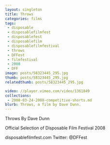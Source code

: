 ```yaml
---
layout: singleton
title: Throws
categories: films
tags:
 - disposable
 - disposablefilmfest
 - disposablefest
 - disposablefilm
 - disposablefilmfestival
 - throws
 - DFFest
 - filmfestival
 - 2008
 - DFF
image: posts/58323445_295.jpg
thumb: posts/58323445_295.jpg
relatedthumb: posts/58323445_295.jpg

video: //player.vimeo.com/video/1361849
collections:
 - 2008-03-24-2008-competitive-shorts.md
blurb: Throws, a film by Dave Dunn.
---
```


Throws
By Dave Dunn

Official Selection of Disposable Film Festival 2008

disposablefilmfest.com
Twitter: @DFFest